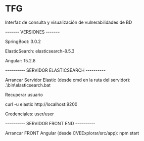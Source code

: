 # TFG
Interfaz de consulta y visualización de vulnerabilidades de BD

------- VERSIONES -------

SpringBoot: 3.0.2

ElasticSearch: elasticsearch-8.5.3

Angular: 15.2.8


---------- SERVIDOR ELASTICSEARCH ----------

Arrancar Servidor Elastic (desde cmd en la ruta del servidor): .\bin\elasticsearch.bat

Recuperar usuario

curl -u elastic http://localhost:9200

Credenciales: user/user


---------- SERVIDOR FRONT END ----------

Arrancar FRONT Angular (desde CVEExplorar/src/app): npm start
